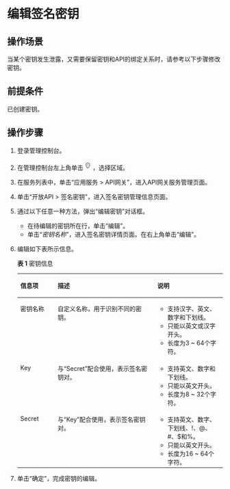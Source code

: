 # 编辑签名密钥<a name="apig-zh-ug-180307042"></a>

## 操作场景<a name="section713911168416"></a>

当某个密钥发生泄露，又需要保留密钥和API的绑定关系时，请参考以下步骤修改密钥。

## 前提条件<a name="section1741974704817"></a>

已创建密钥。

## 操作步骤<a name="section164474577414"></a>

1.  登录管理控制台。
2.  在管理控制台左上角单击![](figures/icon-region.png)，选择区域。
3.  在服务列表中，单击“应用服务 \> API网关”，进入API网关服务管理页面。
4.  单击“开放API \> 签名密钥”，进入签名密钥管理信息页面。
5.  通过以下任意一种方法，弹出“编辑密钥”对话框。
    -   在待编辑的密钥所在行，单击“编辑”。
    -   单击“_密钥名称_”，进入签名密钥详情页面。在右上角单击“编辑”。

6.  编辑如下表所示信息。

    **表 1**  密钥信息

    <a name="table1355163784713"></a>
    <table><thead align="left"><tr id="apig-zh-ug-180307041_row179908363451"><th class="cellrowborder" valign="top" width="18.181818181818183%" id="mcps1.2.4.1.1"><p id="apig-zh-ug-180307041_zh-cn_topic_0080102731_p65563314423"><a name="apig-zh-ug-180307041_zh-cn_topic_0080102731_p65563314423"></a><a name="apig-zh-ug-180307041_zh-cn_topic_0080102731_p65563314423"></a>信息项</p>
    </th>
    <th class="cellrowborder" valign="top" width="48.484848484848484%" id="mcps1.2.4.1.2"><p id="apig-zh-ug-180307041_zh-cn_topic_0080102731_p356183311427"><a name="apig-zh-ug-180307041_zh-cn_topic_0080102731_p356183311427"></a><a name="apig-zh-ug-180307041_zh-cn_topic_0080102731_p356183311427"></a>描述</p>
    </th>
    <th class="cellrowborder" valign="top" width="33.333333333333336%" id="mcps1.2.4.1.3"><p id="apig-zh-ug-180307041_zh-cn_topic_0080102731_p756163324216"><a name="apig-zh-ug-180307041_zh-cn_topic_0080102731_p756163324216"></a><a name="apig-zh-ug-180307041_zh-cn_topic_0080102731_p756163324216"></a>说明</p>
    </th>
    </tr>
    </thead>
    <tbody><tr id="apig-zh-ug-180307041_row899053684510"><td class="cellrowborder" valign="top" width="18.181818181818183%" headers="mcps1.2.4.1.1 "><p id="apig-zh-ug-180307041_p169901836154517"><a name="apig-zh-ug-180307041_p169901836154517"></a><a name="apig-zh-ug-180307041_p169901836154517"></a>密钥名称</p>
    </td>
    <td class="cellrowborder" valign="top" width="48.484848484848484%" headers="mcps1.2.4.1.2 "><p id="apig-zh-ug-180307041_p1399083684518"><a name="apig-zh-ug-180307041_p1399083684518"></a><a name="apig-zh-ug-180307041_p1399083684518"></a>自定义名称，用于识别不同的密钥。</p>
    </td>
    <td class="cellrowborder" valign="top" width="33.333333333333336%" headers="mcps1.2.4.1.3 "><a name="apig-zh-ug-180307041_ul4120103118501"></a><a name="apig-zh-ug-180307041_ul4120103118501"></a><ul id="apig-zh-ug-180307041_ul4120103118501"><li>支持汉字、英文、数字和下划线。</li><li>只能以英文或汉字开头。</li><li>长度为3 ~ 64个字符。</li></ul>
    </td>
    </tr>
    <tr id="apig-zh-ug-180307041_row169908363459"><td class="cellrowborder" valign="top" width="18.181818181818183%" headers="mcps1.2.4.1.1 "><p id="apig-zh-ug-180307041_p4990163604517"><a name="apig-zh-ug-180307041_p4990163604517"></a><a name="apig-zh-ug-180307041_p4990163604517"></a>Key</p>
    </td>
    <td class="cellrowborder" valign="top" width="48.484848484848484%" headers="mcps1.2.4.1.2 "><p id="apig-zh-ug-180307041_p399053613453"><a name="apig-zh-ug-180307041_p399053613453"></a><a name="apig-zh-ug-180307041_p399053613453"></a>与“Secret”配合使用，表示签名密钥对。</p>
    </td>
    <td class="cellrowborder" valign="top" width="33.333333333333336%" headers="mcps1.2.4.1.3 "><a name="apig-zh-ug-180307041_ul73494514526"></a><a name="apig-zh-ug-180307041_ul73494514526"></a><ul id="apig-zh-ug-180307041_ul73494514526"><li>支持英文、数字和下划线。</li><li>只能以英文开头。</li><li>长度为8 ~ 32个字符。</li></ul>
    </td>
    </tr>
    <tr id="apig-zh-ug-180307041_row1199017361452"><td class="cellrowborder" valign="top" width="18.181818181818183%" headers="mcps1.2.4.1.1 "><p id="apig-zh-ug-180307041_p1990193610456"><a name="apig-zh-ug-180307041_p1990193610456"></a><a name="apig-zh-ug-180307041_p1990193610456"></a>Secret</p>
    </td>
    <td class="cellrowborder" valign="top" width="48.484848484848484%" headers="mcps1.2.4.1.2 "><p id="apig-zh-ug-180307041_p1999017368455"><a name="apig-zh-ug-180307041_p1999017368455"></a><a name="apig-zh-ug-180307041_p1999017368455"></a>与“Key”配合使用，表示签名密钥对。</p>
    </td>
    <td class="cellrowborder" valign="top" width="33.333333333333336%" headers="mcps1.2.4.1.3 "><a name="apig-zh-ug-180307041_ul32068825216"></a><a name="apig-zh-ug-180307041_ul32068825216"></a><ul id="apig-zh-ug-180307041_ul32068825216"><li>支持英文、数字、下划线、!、@、#、$和%。</li><li>只能以英文开头。</li><li>长度为16 ~ 64个字符。</li></ul>
    </td>
    </tr>
    </tbody>
    </table>

7.  单击“确定”，完成密钥的编辑。

